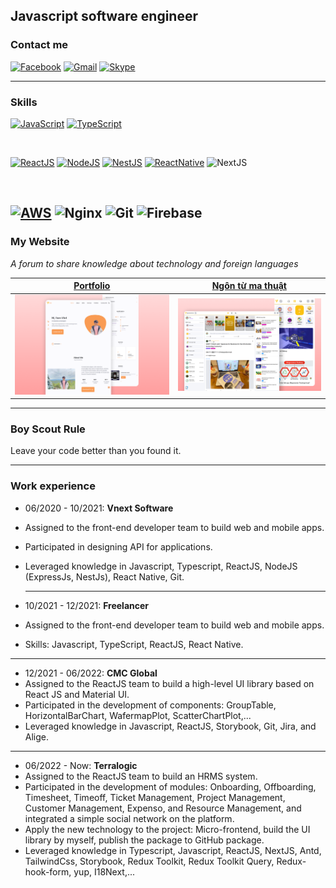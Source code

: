 
## Javascript software engineer

### Contact me
                  
[![Facebook](https://img.shields.io/badge/facebook-%231877F2.svg?&style=for-the-badge&logo=facebook&logoColor=white)](https://www.facebook.com/tranquocviet226)
[![Gmail](https://img.shields.io/badge/gmail-red?&style=for-the-badge&logo=gmail&logoColor=white)](https://mail.google.com/mail/u/0/?fs=1&to=tranquocviet226@gmail.com&su=SUBJECT&body=BODY&tf=cm)
[![Skype](https://img.shields.io/badge/Skype-%2300AFF0.svg?style=for-the-badge&logo=Skype&logoColor=white)](https://join.skype.com/invite/Ya469b3cgEbJ)

 ---
 
### Skills

[![JavaScript](https://img.shields.io/badge/javascript-%23323330.svg?style=for-the-badge&logo=javascript&logoColor=%23F7DF1E)]()
[![TypeScript](https://img.shields.io/badge/typeScript-%231DA1F2.svg?&style=for-the-badge&logo=typescript&logoColor=white)]()

<br/>

[![ReactJS](https://img.shields.io/badge/reactjs-%233498DB.svg?&style=for-the-badge&logo=react&logoColor=white)]()
[![NodeJS](https://img.shields.io/badge/node.js-%2343853D.svg?style=for-the-badge&logo=node-dot-js&logoColor=white)]()
[![NestJS](https://img.shields.io/badge/nestjs-%23E0234E.svg?style=for-the-badge&logo=nestjs&logoColor=white)]()
[![ReactNative](https://img.shields.io/badge/reactnative-%233498DB.svg?&style=for-the-badge&logo=react&logoColor=white)]()
![NextJS](https://img.shields.io/badge/Next-black?style=for-the-badge&logo=next.js&logoColor=white)

<br/>

[![AWS](https://img.shields.io/badge/AWS-%23FF9900.svg?style=for-the-badge&logo=amazon-aws&logoColor=white)]()
![Nginx](https://img.shields.io/badge/nginx-%23009639.svg?style=for-the-badge&logo=nginx&logoColor=white)
![Git](https://img.shields.io/badge/git-%23F05033.svg?style=for-the-badge&logo=git&logoColor=white)
![Firebase](https://img.shields.io/badge/firebase-%f6820d.svg?style=for-the-badge&logo=git&logoColor=white)
 ---

### My Website

*A forum to share knowledge about technology and foreign languages*

|<a style="" target="_blank" href="https://tranquocviet226.github.io">Portfolio</a>|<a target="_blank" style="" href="https://ngontumathuat.com">Ngôn từ ma thuật</a>|
|--|--|
|![image](https://github.com/tranquocviet226/tranquocviet226.github.io/blob/main/assets/img/portfolio.png?raw=true)|![image](https://github.com/tranquocviet226/tranquocviet226.github.io/blob/main/assets/img/ngontumathuat.png?raw=true)|

 ---

### Boy Scout Rule

Leave your code better than you found it.

 ---
 
### Work experience

 * 06/2020 - 10/2021: **Vnext Software**
 * Assigned to the front-end developer team to build web and mobile apps.
 * Participated in designing API for applications.
 * Leveraged knowledge in Javascript, Typescript, ReactJS, NodeJS (ExpressJs, NestJs), React Native, Git.

    ---

 * 10/2021 - 12/2021: **Freelancer**
 * Assigned to the front-end developer team to build web and mobile apps.
 * Skills: Javascript, TypeScript, ReactJS, React Native.

 ---
 
 * 12/2021 - 06/2022: **CMC Global**
 * Assigned to the ReactJS team to build a high-level UI library based on React JS and Material UI.
 * Participated in the development of components: GroupTable, HorizontalBarChart, WafermapPlot, ScatterChartPlot,...
 * Leveraged knowledge in Javascript, ReactJS, Storybook, Git, Jira, and Alige.

 ---
 
 * 06/2022 - Now: **Terralogic**
 * Assigned to the ReactJS team to build an HRMS system.
 * Participated in the development of modules: Onboarding, Offboarding, Timesheet, Timeoff, Ticket Management, Project Management, Customer Management, Expenso, and Resource Management, and integrated a simple social network on the platform.
 * Apply the new technology to the project: Micro-frontend, build the UI library by myself, publish the package to GitHub package.
 * Leveraged knowledge in Typescript, Javascript, ReactJS, NextJS, Antd, TailwindCss, Storybook, Redux Toolkit, Redux Toolkit Query, Redux-hook-form, yup, I18Next,...
      
